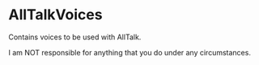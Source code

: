# AllTalkVoices
Contains voices to be used with AllTalk.

I am NOT responsible for anything that you do under any circumstances.
